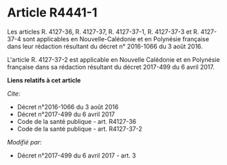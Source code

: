 # Article R4441-1

Les articles R. 4127-36, R. 4127-37, R. 4127-37-1, R. 4127-37-3 et R. 4127-37-4 sont applicables en Nouvelle-Calédonie et en
Polynésie française dans leur rédaction résultant du décret n° 2016-1066 du 3 août 2016. 

L'article R. 4127-37-2 est applicable en Nouvelle Calédonie et en Polynésie française dans sa rédaction résultant du décret
2017-499 du 6 avril 2017.

**Liens relatifs à cet article**

_Cite_:

  - Décret n°2016-1066 du 3 août 2016
  - Décret n°2017-499 du 6 avril 2017
  - Code de la santé publique - art. R4127-36
  - Code de la santé publique - art. R4127-37-2

_Modifié par_:

  - Décret n°2017-499 du 6 avril 2017 - art. 3
